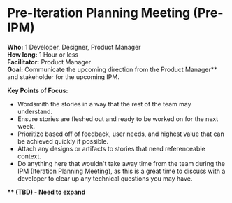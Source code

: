 # Pre-Iteration Planning Meeting \(Pre-IPM\)

**Who:** 1 Developer, Designer, Product Manager  
**How long:** 1 Hour or less  
**Facilitator:** Product Manager  
**Goal:** Communicate the upcoming direction from the Product Manager\*\* and stakeholder for the upcoming IPM.   
  
**Key Points of Focus:**

* Wordsmith the stories in a way that the rest of the team may understand.
* Ensure stories are fleshed out and ready to be worked on for the next week.
* Prioritize based off of feedback, user needs, and highest value that can be achieved quickly if possible.
* Attach any designs or artifacts to stories that need referenceable context.
* Do anything here that wouldn't take away time from the team during the IPM \(Iteration Planning Meeting\), as this is a great time to discuss with a developer to clear up any technical questions you may have.

**\*\* \(TBD\) - Need to expand** 

